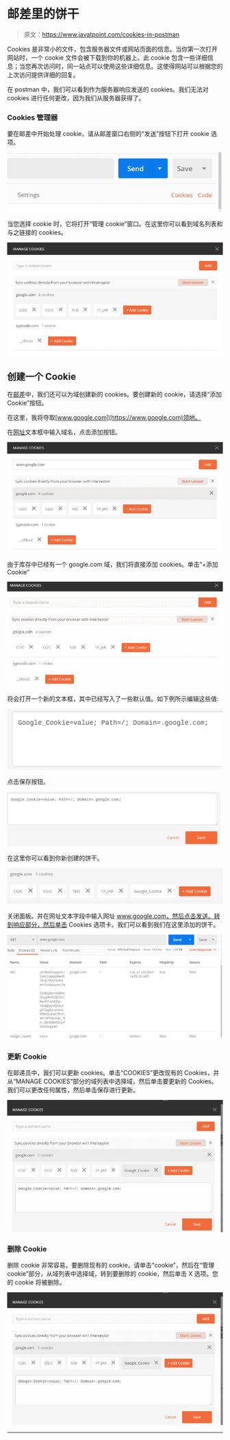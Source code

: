 # 邮差里的饼干

> 原文：<https://www.javatpoint.com/cookies-in-postman>

Cookies 是非常小的文件，包含服务器文件或网站页面的信息。当你第一次打开网站时，一个 cookie 文件会被下载到你的机器上。此 cookie 包含一些详细信息；当您再次访问时，同一站点可以使用这些详细信息。这使得网站可以根据您的上次访问提供详细的回复。

在 postman 中，我们可以看到作为服务器响应发送的 cookies。我们无法对 cookies 进行任何更改，因为我们从服务器获得了。

### Cookies 管理器

要在邮差中开始处理 cookie，请从邮差窗口右侧的“发送”按钮下打开 cookie 选项。

![Cookies in Postman](img/8717151767d2be3c45c2fda2f43e0df1.png)

当您选择 cookie 时，它将打开“管理 cookie”窗口。在这里你可以看到域名列表和与之链接的 cookies。

![Cookies in Postman](img/f0eccb4438452690aa8dc25bdf2831df.png)

## 创建一个 Cookie

在[邮差](https://www.javatpoint.com/postman)中，我们还可以为域创建新的 cookies。要创建新的 cookie，请选择“添加 Cookie”按钮。

在这里，我将夺取[www.google.com](https://www.google.com)领地。

在[网址](https://www.javatpoint.com/url-full-form)文本框中输入域名，点击添加按钮。

![Cookies in Postman](img/59f0c8f10dfac3d1d54e4d4ef15a8d77.png)

由于库存中已经有一个 google.com 域，我们将直接添加 cookies。单击“+添加 Cookie”

![Cookies in Postman](img/0885c1997bcdbc64709cc71c99fe8059.png)

将会打开一个新的文本框，其中已经写入了一些默认值。如下例所示编辑这些值:

![Cookies in Postman](img/59f79cb120188ebcaf8e72db6b397cee.png)

点击保存按钮。

![Cookies in Postman](img/5a28fb812380213483fdf98edb05ca45.png)

在这里你可以看到你新创建的饼干。

![Cookies in Postman](img/09ef46602117f16a7863a93a908d5e76.png)

关闭面板。并在网址文本字段中输入网址 www.google.com，然后点击发送。转到响应部分，然后单击 Cookies 选项卡。我们可以看到我们在这里添加的饼干。

![Cookies in Postman](img/f2bfd8e7aec982e8e96a32d600a0afd0.png)

### 更新 Cookie

在邮递员中，我们可以更新 cookies。单击“COOKIES”更改现有的 Cookies，并从“MANAGE COOKIES”部分的域列表中选择域，然后单击要更新的 Cookies。我们可以更改任何属性，然后单击保存进行更新。

![Cookies in Postman](img/a1f34a602bd30567410c9da1172f2cae.png)

### 删除 Cookie

删除 cookie 非常容易。要删除现有的 cookie，请单击“cookie”，然后在“管理 cookie”部分，从域列表中选择域，转到要删除的 cookie，然后单击 X 选项。您的 cookie 将被删除。

![Cookies in Postman](img/1ca086c448dd2bcc219c055fffb531bb.png)

* * *